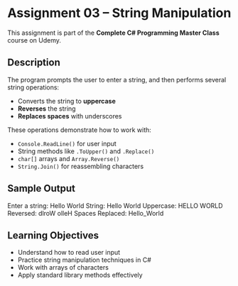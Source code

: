 # Assignment 03 – String Manipulation

This assignment is part of the **Complete C# Programming Master Class** course on Udemy.

## Description

The program prompts the user to enter a string, and then performs several string operations:

- Converts the string to **uppercase**
- **Reverses** the string
- **Replaces spaces** with underscores

These operations demonstrate how to work with:

- `Console.ReadLine()` for user input
- String methods like `.ToUpper()` and `.Replace()`
- `char[]` arrays and `Array.Reverse()`
- `String.Join()` for reassembling characters

## Sample Output
Enter a string: Hello World
String: Hello World Uppercase: HELLO WORLD Reversed: dlroW olleH Spaces Replaced: Hello_World

## Learning Objectives

- Understand how to read user input
- Practice string manipulation techniques in C#
- Work with arrays of characters
- Apply standard library methods effectively
